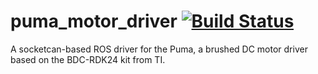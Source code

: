 puma_motor_driver [![Build Status](https://travis-ci.org/clearpathrobotics/puma_motor_driver.svg?branch=master)](https://travis-ci.org/clearpathrobotics/puma_motor_driver)
=================

A socketcan-based ROS driver for the Puma, a brushed DC motor driver based on the BDC-RDK24 kit from TI.
